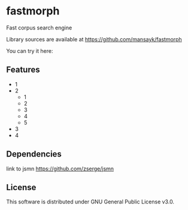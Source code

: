 # fastmorph
Fast corpus search engine


Library sources are available at https://github.com/mansayk/fastmorph


You can try it here: 



## Features
* 1
* 2
  * 1
  * 2
  * 3
  * 4
  * 5
* 3
* 4


## Dependencies
link to jsmn https://github.com/zserge/jsmn



## License
This software is distributed under GNU General Public License v3.0.
